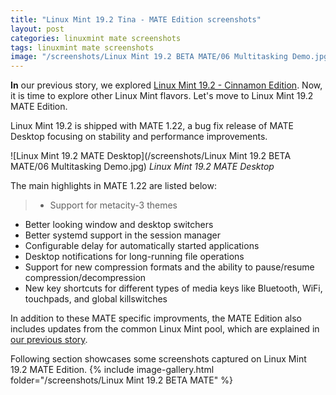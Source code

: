 ```yaml
---
title: "Linux Mint 19.2 Tina - MATE Edition screenshots"
layout: post
categories: linuxmint mate screenshots
tags: linuxmint mate screenshots
image: "/screenshots/Linux Mint 19.2 BETA MATE/06 Multitasking Demo.jpg"
---
```


**In** our previous story, we explored [Linux Mint 19.2 - Cinnamon Edition](/1-linux-mint-19.2-beta-cinnamon/). Now, it is time to explore other Linux Mint flavors. Let's move to Linux Mint 19.2 MATE Edition.

Linux Mint 19.2 is shipped with MATE 1.22, a bug fix release of MATE Desktop focusing on stability and performance improvements. 

![Linux Mint 19.2 MATE Desktop](/screenshots/Linux Mint 19.2 BETA MATE/06 Multitasking Demo.jpg)
*Linux Mint 19.2 MATE Desktop*

The main highlights in MATE 1.22 are listed below:
> - Support for metacity-3 themes
- Better looking window and desktop switchers
- Better systemd support in the session manager
- Configurable delay for automatically started applications
- Desktop notifications for long-running file operations
- Support for new compression formats and the ability to pause/resume compression/decompression
- New key shortcuts for different types of media keys like Bluetooth, WiFi, touchpads, and global killswitches

In addition to these MATE specific improvments, the MATE Edition also includes updates from the common Linux Mint pool, which are explained in [our previous story](/1-linux-mint-19.2-beta-cinnamon/).

Following section showcases some screenshots captured on Linux Mint 19.2 MATE Edition.
{% include image-gallery.html folder="/screenshots/Linux Mint 19.2 BETA MATE" %}
